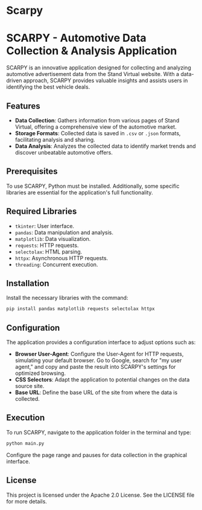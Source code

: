 # Scarpy



# SCARPY - Automotive Data Collection & Analysis Application

SCARPY is an innovative application designed for collecting and analyzing automotive advertisement data from the Stand Virtual website. With a data-driven approach, SCARPY provides valuable insights and assists users in identifying the best vehicle deals.

## Features

- **Data Collection**: Gathers information from various pages of Stand Virtual, offering a comprehensive view of the automotive market.
- **Storage Formats**: Collected data is saved in `.csv` or `.json` formats, facilitating analysis and sharing.
- **Data Analysis**: Analyzes the collected data to identify market trends and discover unbeatable automotive offers.

## Prerequisites

To use SCARPY, Python must be installed. Additionally, some specific libraries are essential for the application's full functionality.

## Required Libraries

- `tkinter`: User interface.
- `pandas`: Data manipulation and analysis.
- `matplotlib`: Data visualization.
- `requests`: HTTP requests.
- `selectolax`: HTML parsing.
- `httpx`: Asynchronous HTTP requests.
- `threading`: Concurrent execution.

## Installation

Install the necessary libraries with the command:

```bash
pip install pandas matplotlib requests selectolax httpx
```

## Configuration

The application provides a configuration interface to adjust options such as:

- **Browser User-Agent**: Configure the User-Agent for HTTP requests, simulating your default browser. Go to Google, search for "my user agent," and copy and paste the result into SCARPY's settings for optimized browsing.
- **CSS Selectors**: Adapt the application to potential changes on the data source site.
- **Base URL**: Define the base URL of the site from where the data is collected.

## Execution

To run SCARPY, navigate to the application folder in the terminal and type:

```bash
python main.py
```

Configure the page range and pauses for data collection in the graphical interface.

## License

This project is licensed under the Apache 2.0 License. See the LICENSE file for more details.
